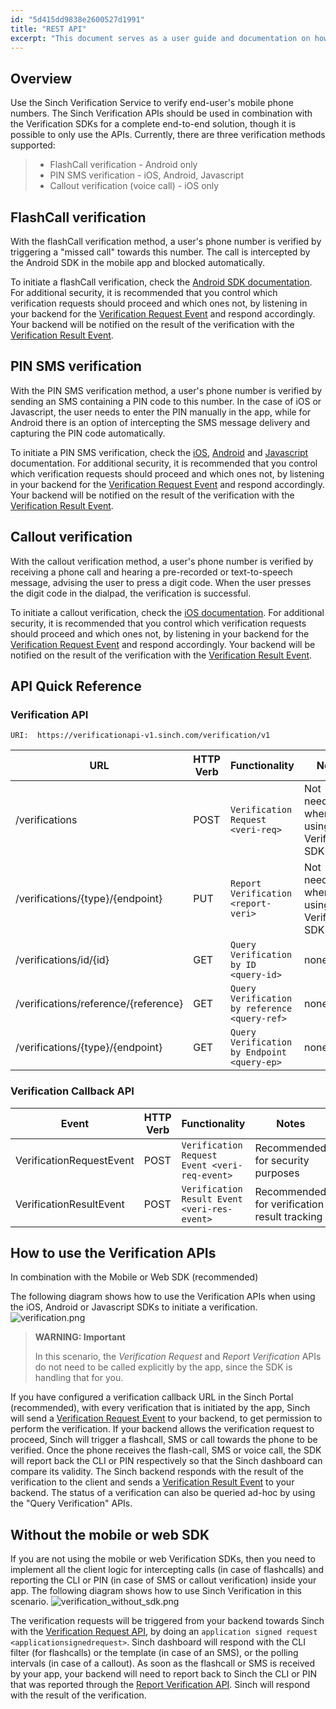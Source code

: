 ```yaml
---
id: "5d415dd9838e2600527d1991"
title: "REST API"
excerpt: "This document serves as a user guide and documentation on how to use the Sinch Verification REST APIs. For general information on how to use the Sinch APIs including methods, types, errors and authorization, please check the `Using REST <usingrestapi>` page."
---
```

## Overview

Use the Sinch Verification Service to verify end-user's mobile phone numbers. The Sinch Verification APIs should be used in combination with the Verification SDKs for a complete end-to-end solution, though it is possible to only use the APIs. Currently, there are three verification methods supported:

>   - FlashCall verification - Android only
>   - PIN SMS verification - iOS, Android, Javascript
>   - Callout verification (voice call) - iOS only

## FlashCall verification
 With the flashCall verification method, a user's phone number is verified by triggering a "missed call" towards this number. The call is intercepted by the Android SDK in the mobile app and blocked automatically.

To initiate a flashCall verification, check the [Android SDK documentation](doc:verification-android-the-verification-process#section-flash-call-verification). For additional security, it is recommended that you control which verification requests should proceed and which ones not, by listening in your backend for the [Verification Request Event](doc:verification-rest-verification-api#section-verification-request) and respond accordingly. Your backend will be notified on the result of the verification with the [Verification Result Event](doc:verification-rest-callback-api#section-verification-result-event).

## PIN SMS verification

With the PIN SMS verification method, a user's phone number is verified by sending an SMS containing a PIN code to this number. In the case of iOS or Javascript, the user needs to enter the PIN manually in the app, while for Android there is an option of intercepting the SMS message delivery and capturing the PIN code automatically.

To initiate a PIN SMS verification, check the [iOS](doc:verification-ios-sms-verification),
[Android](doc:verification-for-android) and [Javascript](doc:verification-for-javascript) documentation. For additional security, it is recommended that you control which verification requests should proceed and which ones not, by listening in your backend for the [Verification Request Event](doc:verification-rest-verification-api#section-verification-request) and respond accordingly. Your backend will be notified on the result of the verification with the [Verification Result Event](doc:verification-rest-callback-api#section-verification-result-event).

## Callout verification

With the callout verification method, a user's phone number is verified by receiving a phone call and hearing a pre-recorded or text-to-speech message, advising the user to press a digit code. When the user presses the digit code in the dialpad, the verification is successful.

To initiate a callout verification, check the [iOS documentation](doc:verification-ios-callout-verification). For additional security, it is recommended that you control which verification requests should proceed and which ones not, by listening in your backend for the [Verification Request Event](doc:verification-rest-verification-api#section-verification-request) and respond accordingly. Your backend will be notified on the result of the verification with the [Verification Result Event](doc:verification-rest-callback-api#section-verification-result-event).

## API Quick Reference

### Verification API

```text
URI:  https://verificationapi-v1.sinch.com/verification/v1
```

| URL                                  | HTTP Verb | Functionality                                 | Notes                                      |
| ------------------------------------ | --------- | --------------------------------------------- | ------------------------------------------ |
| /verifications                       | POST      | `Verification Request <veri-req>`             | Not needed when using the Verification SDK |
| /verifications/{type}/{endpoint}     | PUT       | `Report Verification <report-veri>`           | Not needed when using the Verification SDK |
| /verifications/id/{id}               | GET       | `Query Verification by ID <query-id>`         | none                                       |
| /verifications/reference/{reference} | GET       | `Query Verification by reference <query-ref>` | none                                       |
| /verifications/{type}/{endpoint}     | GET       | `Query Verification by Endpoint <query-ep>`   | none                                       |

### Verification Callback API

| Event                    | HTTP Verb | Functionality                                 | Notes                                        |
| ------------------------ | --------- | --------------------------------------------- | -------------------------------------------- |
| VerificationRequestEvent | POST      | `Verification Request Event <veri-req-event>` | Recommended for security purposes            |
| VerificationResultEvent  | POST      | `Verification Result Event <veri-res-event>`  | Recommended for verification result tracking |

## How to use the Verification APIs

In combination with the Mobile or Web SDK (recommended)

The following diagram shows how to use the Verification APIs when using the iOS, Android or Javascript SDKs to initiate a verification.
![verification.png](https://files.readme.io/1ad7295-verification.png)



> **WARNING: Important**    
>
> In this scenario, the *Verification Request* and *Report Verification* APIs do not need to be called explicitly by the app, since the SDK is handling that for you.

If you have configured a verification callback URL in the Sinch Portal (recommended), with every verification that is initiated by the app, Sinch will send a [Verification Request Event](doc:verification-rest-verification-api#section-verification-request) to your backend, to get permission to perform the verification. If your backend allows the verification request to proceed, Sinch will trigger a flashcall, SMS or call towards the phone to be verified. Once the phone receives the flash-call, SMS or voice call, the SDK will report back the CLI or PIN respectively so that the Sinch dashboard can compare its validity. The Sinch backend responds with the result of the verification to the client and sends a [Verification Result Event](doc:verification-rest-callback-api#section-verification-result-event) to your backend. The status of a verification can also be queried ad-hoc by using the "Query Verification" APIs.

## Without the mobile or web SDK

If you are not using the mobile or web Verification SDKs, then you need to implement all the client logic for intercepting calls (in case of flashcalls) and reporting the CLI or PIN (in case of SMS or callout verification) inside your app. The following diagram shows how to use Sinch Verification in this scenario.
![verification_without_sdk.png](https://files.readme.io/82d9a08-verification_without_sdk.png)

The verification requests will be triggered from your backend towards Sinch with the [Verification Request API](doc:verification-rest-verification-api#section-verification-request), by doing an `application signed request <applicationsignedrequest>`. Sinch dashboard will respond with the CLI filter (for flashcalls) or the template (in case of an SMS), or the polling intervals (in case of a callout). As soon as the flashcall or SMS is received by your app, your backend will need to report back to Sinch the CLI or PIN that was reported through the [Report Verification API](doc:verification-rest-verification-api#section-report-verification). Sinch will respond with the result of the verification.
